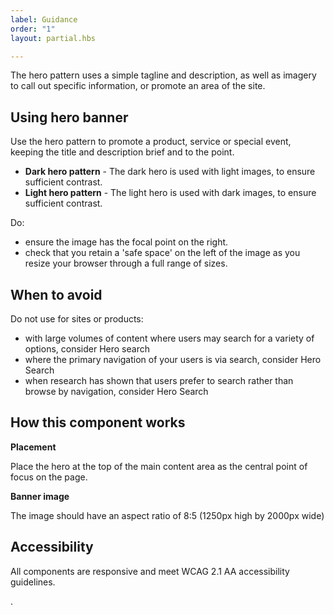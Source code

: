 ```yaml
---
label: Guidance
order: "1"
layout: partial.hbs

---
```

The hero pattern uses a simple tagline and description, as well as imagery to call out specific information, or promote an area of the site.

## Using hero banner

Use the hero pattern to promote a product, service or special event, keeping the title and description brief and to the point.

* **Dark hero pattern** - The dark hero is used with light images, to ensure sufficient contrast.
* **Light hero pattern** - The light hero is used with dark images, to ensure sufficient contrast.

Do:

* ensure the image has the focal point on the right.
* check that you retain a 'safe space' on the left of the image as you resize your browser through a full range of sizes.

## When to avoid

Do not use for sites or products:

* with large volumes of content where users may search for a variety of options, consider Hero search
* where the primary navigation of your users is via search, consider Hero Search
* when research has shown that users prefer to search rather than browse by navigation, consider Hero Search

## How this component works

**Placement**

Place the hero at the top of the main content area as the central point of focus on the page.

**Banner image**

The image should have an aspect ratio of 8:5 (1250px high by 2000px wide)

## Accessibility

All components are responsive and meet WCAG 2.1 AA accessibility guidelines.

.
